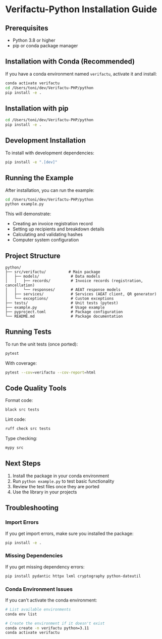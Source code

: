 # Verifactu-Python Installation Guide

## Prerequisites

- Python 3.8 or higher
- pip or conda package manager

## Installation with Conda (Recommended)

If you have a conda environment named `verifactu`, activate it and install:

```bash
conda activate verifactu
cd /Users/toni/dev/Verifactu-PHP/python
pip install -e .
```

## Installation with pip

```bash
cd /Users/toni/dev/Verifactu-PHP/python
pip install -e .
```

## Development Installation

To install with development dependencies:

```bash
pip install -e ".[dev]"
```

## Running the Example

After installation, you can run the example:

```bash
cd /Users/toni/dev/Verifactu-PHP/python
python example.py
```

This will demonstrate:
- Creating an invoice registration record
- Setting up recipients and breakdown details
- Calculating and validating hashes
- Computer system configuration

## Project Structure

```
python/
├── src/verifactu/          # Main package
│   ├── models/              # Data models
│   │   ├── records/         # Invoice records (registration, cancellation)
│   │   └── responses/       # AEAT response models
│   ├── services/            # Services (AEAT client, QR generator)
│   └── exceptions/          # Custom exceptions
├── tests/                   # Unit tests (pytest)
├── example.py               # Usage example
├── pyproject.toml           # Package configuration
└── README.md                # Package documentation
```

## Running Tests

To run the unit tests (once ported):

```bash
pytest
```

With coverage:

```bash
pytest --cov=verifactu --cov-report=html
```

## Code Quality Tools

Format code:
```bash
black src tests
```

Lint code:
```bash
ruff check src tests
```

Type checking:
```bash
mypy src
```

## Next Steps

1. Install the package in your conda environment
2. Run `python example.py` to test basic functionality
3. Review the test files once they are ported
4. Use the library in your projects

## Troubleshooting

### Import Errors

If you get import errors, make sure you installed the package:
```bash
pip install -e .
```

### Missing Dependencies

If you get missing dependency errors:
```bash
pip install pydantic httpx lxml cryptography python-dateutil
```

### Conda Environment Issues

If you can't activate the conda environment:
```bash
# List available environments
conda env list

# Create the environment if it doesn't exist
conda create -n verifactu python=3.11
conda activate verifactu
```
